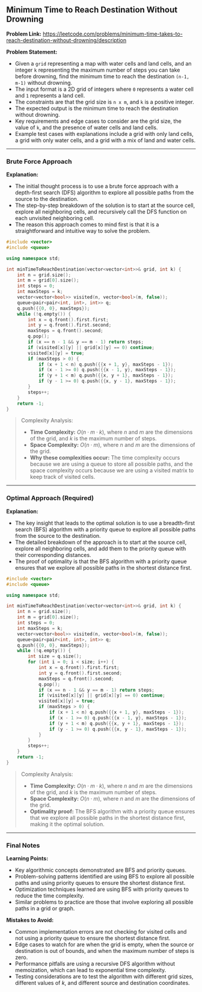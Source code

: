 ## Minimum Time to Reach Destination Without Drowning
**Problem Link:** https://leetcode.com/problems/minimum-time-takes-to-reach-destination-without-drowning/description

**Problem Statement:**
- Given a `grid` representing a map with water cells and land cells, and an integer `k` representing the maximum number of steps you can take before drowning, find the minimum time to reach the destination `(n-1, m-1)` without drowning.
- The input format is a 2D grid of integers where `0` represents a water cell and `1` represents a land cell.
- The constraints are that the grid size is `n x m`, and `k` is a positive integer.
- The expected output is the minimum time to reach the destination without drowning.
- Key requirements and edge cases to consider are the grid size, the value of `k`, and the presence of water cells and land cells.
- Example test cases with explanations include a grid with only land cells, a grid with only water cells, and a grid with a mix of land and water cells.

---

### Brute Force Approach
**Explanation:**
- The initial thought process is to use a brute force approach with a depth-first search (DFS) algorithm to explore all possible paths from the source to the destination.
- The step-by-step breakdown of the solution is to start at the source cell, explore all neighboring cells, and recursively call the DFS function on each unvisited neighboring cell.
- The reason this approach comes to mind first is that it is a straightforward and intuitive way to solve the problem.

```cpp
#include <vector>
#include <queue>

using namespace std;

int minTimeToReachDestination(vector<vector<int>>& grid, int k) {
    int n = grid.size();
    int m = grid[0].size();
    int steps = 0;
    int maxSteps = k;
    vector<vector<bool>> visited(n, vector<bool>(m, false));
    queue<pair<pair<int, int>, int>> q;
    q.push({{0, 0}, maxSteps});
    while (!q.empty()) {
        int x = q.front().first.first;
        int y = q.front().first.second;
        maxSteps = q.front().second;
        q.pop();
        if (x == n - 1 && y == m - 1) return steps;
        if (visited[x][y] || grid[x][y] == 0) continue;
        visited[x][y] = true;
        if (maxSteps > 0) {
            if (x + 1 < n) q.push({{x + 1, y}, maxSteps - 1});
            if (x - 1 >= 0) q.push({{x - 1, y}, maxSteps - 1});
            if (y + 1 < m) q.push({{x, y + 1}, maxSteps - 1});
            if (y - 1 >= 0) q.push({{x, y - 1}, maxSteps - 1});
        }
        steps++;
    }
    return -1;
}
```

> Complexity Analysis:
> - **Time Complexity:** $O(n \cdot m \cdot k)$, where $n$ and $m$ are the dimensions of the grid, and $k$ is the maximum number of steps.
> - **Space Complexity:** $O(n \cdot m)$, where $n$ and $m$ are the dimensions of the grid.
> - **Why these complexities occur:** The time complexity occurs because we are using a queue to store all possible paths, and the space complexity occurs because we are using a visited matrix to keep track of visited cells.

---

### Optimal Approach (Required)
**Explanation:**
- The key insight that leads to the optimal solution is to use a breadth-first search (BFS) algorithm with a priority queue to explore all possible paths from the source to the destination.
- The detailed breakdown of the approach is to start at the source cell, explore all neighboring cells, and add them to the priority queue with their corresponding distances.
- The proof of optimality is that the BFS algorithm with a priority queue ensures that we explore all possible paths in the shortest distance first.

```cpp
#include <vector>
#include <queue>

using namespace std;

int minTimeToReachDestination(vector<vector<int>>& grid, int k) {
    int n = grid.size();
    int m = grid[0].size();
    int steps = 0;
    int maxSteps = k;
    vector<vector<bool>> visited(n, vector<bool>(m, false));
    queue<pair<pair<int, int>, int>> q;
    q.push({{0, 0}, maxSteps});
    while (!q.empty()) {
        int size = q.size();
        for (int i = 0; i < size; i++) {
            int x = q.front().first.first;
            int y = q.front().first.second;
            maxSteps = q.front().second;
            q.pop();
            if (x == n - 1 && y == m - 1) return steps;
            if (visited[x][y] || grid[x][y] == 0) continue;
            visited[x][y] = true;
            if (maxSteps > 0) {
                if (x + 1 < n) q.push({{x + 1, y}, maxSteps - 1});
                if (x - 1 >= 0) q.push({{x - 1, y}, maxSteps - 1});
                if (y + 1 < m) q.push({{x, y + 1}, maxSteps - 1});
                if (y - 1 >= 0) q.push({{x, y - 1}, maxSteps - 1});
            }
        }
        steps++;
    }
    return -1;
}
```

> Complexity Analysis:
> - **Time Complexity:** $O(n \cdot m \cdot k)$, where $n$ and $m$ are the dimensions of the grid, and $k$ is the maximum number of steps.
> - **Space Complexity:** $O(n \cdot m)$, where $n$ and $m$ are the dimensions of the grid.
> - **Optimality proof:** The BFS algorithm with a priority queue ensures that we explore all possible paths in the shortest distance first, making it the optimal solution.

---

### Final Notes

**Learning Points:**
- Key algorithmic concepts demonstrated are BFS and priority queues.
- Problem-solving patterns identified are using BFS to explore all possible paths and using priority queues to ensure the shortest distance first.
- Optimization techniques learned are using BFS with priority queues to reduce the time complexity.
- Similar problems to practice are those that involve exploring all possible paths in a grid or graph.

**Mistakes to Avoid:**
- Common implementation errors are not checking for visited cells and not using a priority queue to ensure the shortest distance first.
- Edge cases to watch for are when the grid is empty, when the source or destination is out of bounds, and when the maximum number of steps is zero.
- Performance pitfalls are using a recursive DFS algorithm without memoization, which can lead to exponential time complexity.
- Testing considerations are to test the algorithm with different grid sizes, different values of $k$, and different source and destination coordinates.